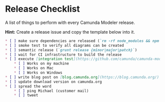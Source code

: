 # Release Checklist

A list of things to perform with every Camunda Modeler release.

__Hint:__ Create a release issue and copy the template below into it.


```markdown
* [ ] make sure dependencies are released (`rm -rf node_modules && npm i && npm run all` works)
* [ ] smoke test to verify all diagrams can be created
* [ ] semantic release (`grunt release {minor|major|patch}`)
* [ ] wait for CI infrastructure to build the release
* [ ] execute [integration test](https://github.com/camunda/camunda-modeler/blob/master/docs/.project/INTEGRATION_TEST.md) on [released artifacts](https://camunda.org/release/camunda-modeler/)
    * [ ] Works on my machine
    * [ ] Works on Mac
    * [ ] Works on Windows
* [ ] write blog post on [blog.camunda.org](https://blog.camunda.org/)
* [ ] update download version on camunda.org
* [ ] spread the word
    * [ ] ping Michael (customer mail)
    * [ ] tweet
```
